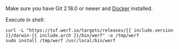 Make sure you have Git 2.18.0 or newer and [Docker](https://docs.docker.com/get-docker) installed.

Execute in shell:
```shell
curl -L "https://tuf.werf.io/targets/releases/{{ include.version }}/darwin-{{ include.arch }}/bin/werf" -o /tmp/werf
sudo install /tmp/werf /usr/local/bin/werf
```
